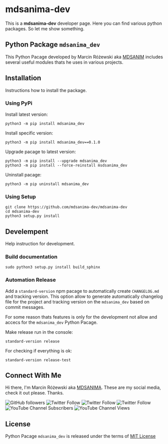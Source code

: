# mdsanima-dev

This is a **mdsanima-dev** developer page. Here you can find various python
packages. So let me show something.

## Python Package `mdsanima_dev`

This Python Pacage developed by Marcin Różewski aka
[MDSANIM](https://mdsanima.com) includes several useful modules thats he uses
in various projects.

## Installation

Instructions how to install the package.

### Using PyPi

Install latest version:

```shell
python3 -m pip install mdsanima_dev
```

Install specific version:

```shell
python3 -m pip install mdsanima_dev==0.1.0
```

Upgrade pacage to latest version:

```shell
python3 -m pip install --upgrade mdsanima_dev
python3 -m pip install --force-reinstall msdsanima_dev
```

Uninstall pacage:

```shell
python3 -m pip uninstall mdsanima_dev
```

### Using Setup

```shell
git clone https://github.com/mdsanima-dev/mdsanima-dev
cd mdsanima-dev
python3 setup.py install
```

## Develempent

Help instruction for development.

### Build documentation

```shell
sudo python3 setup.py install build_sphinx
```

### Automation Release

Add a `standard-version` npm pacage to automatically create `CHANGELOG.md`
and tracking version. This option allow to generate automatically changelog
file for the project and tracking version on the `mdsanima_dev` based on commit
messages.

For some reason thats features is only for the development not allow and accecs
for the `mdsanima_dev` Python Pacage.

Make release run in the console:

```shell
standard-version release
```

For checking if everything is ok:

```shell
standard-version release-test
```

## Connect With Me

Hi there, I'm Marcin Różewski aka [MDSANIMA](https://mdsanima.com).
These are my social media, check it out please. Thanks.

![GitHub followers](https://img.shields.io/github/followers/mdsanima?style=social)
![Twitter Follow](https://img.shields.io/twitter/follow/toudajew?style=flat-square)
![Twitter Follow](https://img.shields.io/twitter/follow/str9led?style=flat-square)
![Twitter Follow](https://img.shields.io/twitter/follow/mdsanima?style=flat-square)
![YouTube Channel Subscribers](https://img.shields.io/youtube/channel/subscribers/UCB5na2BRwrnwx00LCspbG5Q?style=social)
![YouTube Channel Views](https://img.shields.io/youtube/channel/views/UCB5na2BRwrnwx00LCspbG5Q?style=social)

## License

Python Pacage `mdsanima_dev` is released under the terms of
[MIT License](https://github.com/mdsanima-dev/mdsanima-dev/blob/master/LICENSE)
